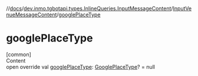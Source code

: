 //[docs](../../../index.md)/[dev.inmo.tgbotapi.types.InlineQueries.InputMessageContent](../index.md)/[InputVenueMessageContent](index.md)/[googlePlaceType](google-place-type.md)



# googlePlaceType  
[common]  
Content  
open override val [googlePlaceType](google-place-type.md): [GooglePlaceType](../../dev.inmo.tgbotapi.types/index.md#%5Bdev.inmo.tgbotapi.types%2FGooglePlaceType%2F%2F%2FPointingToDeclaration%2F%5D%2FClasslikes%2F625018081)? = null  




